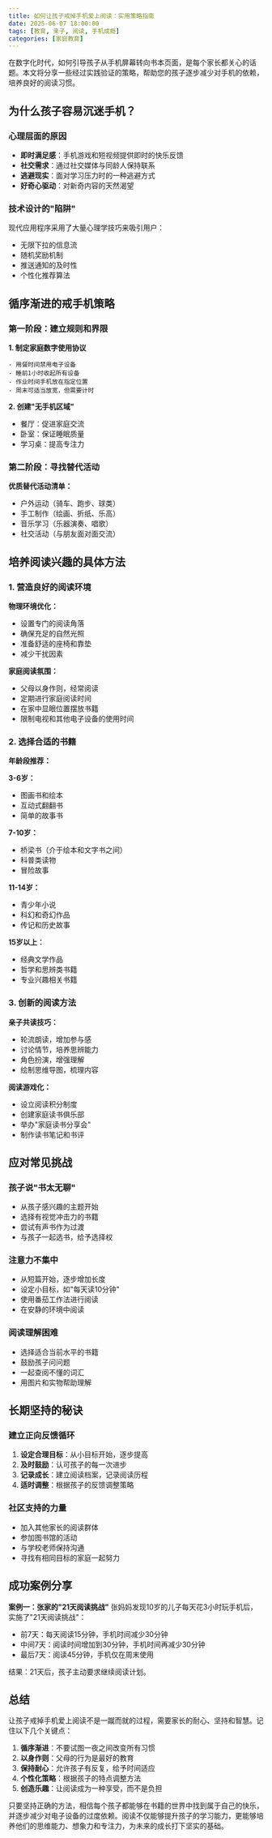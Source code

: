 ```yaml
---
title: 如何让孩子戒掉手机爱上阅读：实用策略指南
date: 2025-06-07 18:00:00
tags: [教育, 亲子, 阅读, 手机成瘾]
categories: [家庭教育]
---
```


在数字化时代，如何引导孩子从手机屏幕转向书本页面，是每个家长都关心的话题。本文将分享一些经过实践验证的策略，帮助您的孩子逐步减少对手机的依赖，培养良好的阅读习惯。

<!-- more -->

## 为什么孩子容易沉迷手机？

### 心理层面的原因
- **即时满足感**：手机游戏和短视频提供即时的快乐反馈
- **社交需求**：通过社交媒体与同龄人保持联系
- **逃避现实**：面对学习压力时的一种逃避方式
- **好奇心驱动**：对新奇内容的天然渴望

### 技术设计的"陷阱"
现代应用程序采用了大量心理学技巧来吸引用户：
- 无限下拉的信息流
- 随机奖励机制
- 推送通知的及时性
- 个性化推荐算法

## 循序渐进的戒手机策略

### 第一阶段：建立规则和界限

**1. 制定家庭数字使用协议**
```
- 用餐时间禁用电子设备
- 睡前1小时收起所有设备
- 作业时间手机放在指定位置
- 周末可适当放宽，但需要计时
```

**2. 创建"无手机区域"**
- 餐厅：促进家庭交流
- 卧室：保证睡眠质量
- 学习桌：提高专注力

### 第二阶段：寻找替代活动

**优质替代活动清单：**
- 户外运动（骑车、跑步、球类）
- 手工制作（绘画、折纸、乐高）
- 音乐学习（乐器演奏、唱歌）
- 社交活动（与朋友面对面交流）

## 培养阅读兴趣的具体方法

### 1. 营造良好的阅读环境

**物理环境优化：**
- 设置专门的阅读角落
- 确保充足的自然光照
- 准备舒适的座椅和靠垫
- 减少干扰因素

**家庭阅读氛围：**
- 父母以身作则，经常阅读
- 定期进行家庭阅读时间
- 在家中显眼位置摆放书籍
- 限制电视和其他电子设备的使用时间

### 2. 选择合适的书籍

**年龄段推荐：**

**3-6岁：**
- 图画书和绘本
- 互动式翻翻书
- 简单的故事书

**7-10岁：**
- 桥梁书（介于绘本和文字书之间）
- 科普类读物
- 冒险故事

**11-14岁：**
- 青少年小说
- 科幻和奇幻作品
- 传记和历史故事

**15岁以上：**
- 经典文学作品
- 哲学和思辨类书籍
- 专业兴趣相关书籍

### 3. 创新的阅读方法

**亲子共读技巧：**
- 轮流朗读，增加参与感
- 讨论情节，培养思辨能力
- 角色扮演，增强理解
- 绘制思维导图，梳理内容

**阅读游戏化：**
- 设立阅读积分制度
- 创建家庭读书俱乐部
- 举办"家庭读书分享会"
- 制作读书笔记和书评

## 应对常见挑战

### 孩子说"书太无聊"
- 从孩子感兴趣的主题开始
- 选择有视觉冲击力的书籍
- 尝试有声书作为过渡
- 与孩子一起选书，给予选择权

### 注意力不集中
- 从短篇开始，逐步增加长度
- 设定小目标，如"每天读10分钟"
- 使用番茄工作法进行阅读
- 在安静的环境中阅读

### 阅读理解困难
- 选择适合当前水平的书籍
- 鼓励孩子问问题
- 一起查阅不懂的词汇
- 用图片和实物帮助理解

## 长期坚持的秘诀

### 建立正向反馈循环
1. **设定合理目标**：从小目标开始，逐步提高
2. **及时鼓励**：认可孩子的每一次进步
3. **记录成长**：建立阅读档案，记录阅读历程
4. **适时调整**：根据孩子的反馈调整策略

### 社区支持的力量
- 加入其他家长的阅读群体
- 参加图书馆的活动
- 与学校老师保持沟通
- 寻找有相同目标的家庭一起努力

## 成功案例分享

**案例一：张家的"21天阅读挑战"**
张妈妈发现10岁的儿子每天花3小时玩手机后，实施了"21天阅读挑战"：
- 前7天：每天阅读15分钟，手机时间减少30分钟
- 中间7天：阅读时间增加到30分钟，手机时间再减少30分钟
- 最后7天：阅读45分钟，手机仅在周末使用

结果：21天后，孩子主动要求继续阅读计划。

## 总结

让孩子戒掉手机爱上阅读不是一蹴而就的过程，需要家长的耐心、坚持和智慧。记住以下几个关键点：

1. **循序渐进**：不要试图一夜之间改变所有习惯
2. **以身作则**：父母的行为是最好的教育
3. **保持耐心**：允许孩子有反复，给予时间适应
4. **个性化策略**：根据孩子的特点调整方法
5. **创造乐趣**：让阅读成为一种享受，而不是负担

只要坚持正确的方法，相信每个孩子都能够在书籍的世界中找到属于自己的快乐，并逐步减少对电子设备的过度依赖。阅读不仅能够提升孩子的学习能力，更能够培养他们的思维能力、想象力和专注力，为未来的成长打下坚实的基础。 